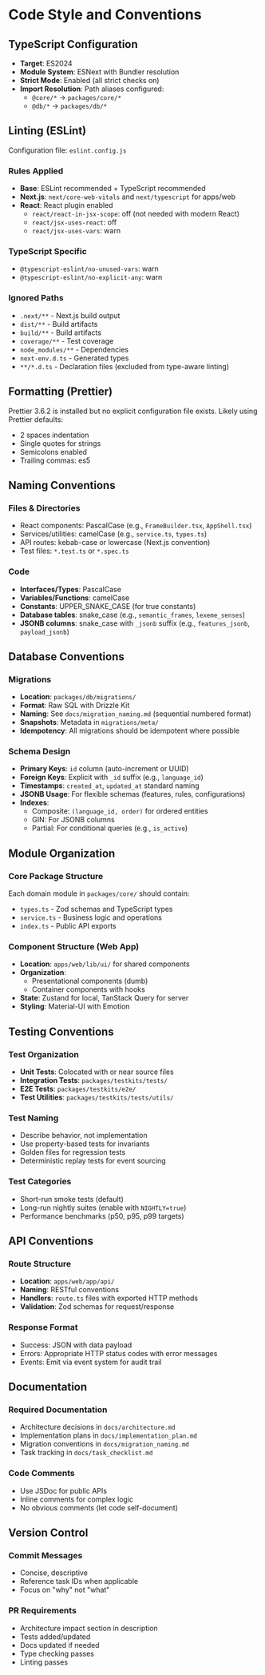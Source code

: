 # Code Style and Conventions

## TypeScript Configuration
- **Target**: ES2024
- **Module System**: ESNext with Bundler resolution
- **Strict Mode**: Enabled (all strict checks on)
- **Import Resolution**: Path aliases configured:
  - `@core/*` → `packages/core/*`
  - `@db/*` → `packages/db/*`

## Linting (ESLint)
Configuration file: `eslint.config.js`

### Rules Applied
- **Base**: ESLint recommended + TypeScript recommended
- **Next.js**: `next/core-web-vitals` and `next/typescript` for apps/web
- **React**: React plugin enabled
  - `react/react-in-jsx-scope`: off (not needed with modern React)
  - `react/jsx-uses-react`: off
  - `react/jsx-uses-vars`: warn

### TypeScript Specific
- `@typescript-eslint/no-unused-vars`: warn
- `@typescript-eslint/no-explicit-any`: warn

### Ignored Paths
- `.next/**` - Next.js build output
- `dist/**` - Build artifacts
- `build/**` - Build artifacts
- `coverage/**` - Test coverage
- `node_modules/**` - Dependencies
- `next-env.d.ts` - Generated types
- `**/*.d.ts` - Declaration files (excluded from type-aware linting)

## Formatting (Prettier)
Prettier 3.6.2 is installed but no explicit configuration file exists.
Likely using Prettier defaults:
- 2 spaces indentation
- Single quotes for strings
- Semicolons enabled
- Trailing commas: es5

## Naming Conventions

### Files & Directories
- React components: PascalCase (e.g., `FrameBuilder.tsx`, `AppShell.tsx`)
- Services/utilities: camelCase (e.g., `service.ts`, `types.ts`)
- API routes: kebab-case or lowercase (Next.js convention)
- Test files: `*.test.ts` or `*.spec.ts`

### Code
- **Interfaces/Types**: PascalCase
- **Variables/Functions**: camelCase
- **Constants**: UPPER_SNAKE_CASE (for true constants)
- **Database tables**: snake_case (e.g., `semantic_frames`, `lexeme_senses`)
- **JSONB columns**: snake_case with `_jsonb` suffix (e.g., `features_jsonb`, `payload_jsonb`)

## Database Conventions

### Migrations
- **Location**: `packages/db/migrations/`
- **Format**: Raw SQL with Drizzle Kit
- **Naming**: See `docs/migration_naming.md` (sequential numbered format)
- **Snapshots**: Metadata in `migrations/meta/`
- **Idempotency**: All migrations should be idempotent where possible

### Schema Design
- **Primary Keys**: `id` column (auto-increment or UUID)
- **Foreign Keys**: Explicit with `_id` suffix (e.g., `language_id`)
- **Timestamps**: `created_at`, `updated_at` standard naming
- **JSONB Usage**: For flexible schemas (features, rules, configurations)
- **Indexes**: 
  - Composite: `(language_id, order)` for ordered entities
  - GIN: For JSONB columns
  - Partial: For conditional queries (e.g., `is_active`)

## Module Organization

### Core Package Structure
Each domain module in `packages/core/` should contain:
- `types.ts` - Zod schemas and TypeScript types
- `service.ts` - Business logic and operations
- `index.ts` - Public API exports

### Component Structure (Web App)
- **Location**: `apps/web/lib/ui/` for shared components
- **Organization**: 
  - Presentational components (dumb)
  - Container components with hooks
- **State**: Zustand for local, TanStack Query for server
- **Styling**: Material-UI with Emotion

## Testing Conventions

### Test Organization
- **Unit Tests**: Colocated with or near source files
- **Integration Tests**: `packages/testkits/tests/`
- **E2E Tests**: `packages/testkits/e2e/`
- **Test Utilities**: `packages/testkits/tests/utils/`

### Test Naming
- Describe behavior, not implementation
- Use property-based tests for invariants
- Golden files for regression tests
- Deterministic replay tests for event sourcing

### Test Categories
- Short-run smoke tests (default)
- Long-run nightly suites (enable with `NIGHTLY=true`)
- Performance benchmarks (p50, p95, p99 targets)

## API Conventions

### Route Structure
- **Location**: `apps/web/app/api/`
- **Naming**: RESTful conventions
- **Handlers**: `route.ts` files with exported HTTP methods
- **Validation**: Zod schemas for request/response

### Response Format
- Success: JSON with data payload
- Errors: Appropriate HTTP status codes with error messages
- Events: Emit via event system for audit trail

## Documentation

### Required Documentation
- Architecture decisions in `docs/architecture.md`
- Implementation plans in `docs/implementation_plan.md`
- Migration conventions in `docs/migration_naming.md`
- Task tracking in `docs/task_checklist.md`

### Code Comments
- Use JSDoc for public APIs
- Inline comments for complex logic
- No obvious comments (let code self-document)

## Version Control

### Commit Messages
- Concise, descriptive
- Reference task IDs when applicable
- Focus on "why" not "what"

### PR Requirements
- Architecture impact section in description
- Tests added/updated
- Docs updated if needed
- Type checking passes
- Linting passes
